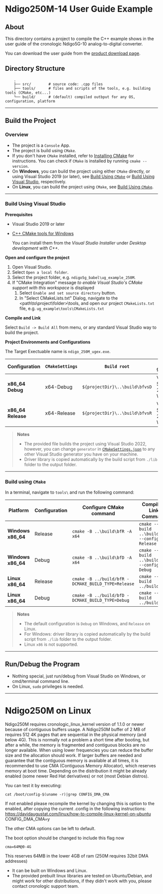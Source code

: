 # Ndigo250M-14 User Guide Example

## About

This directory contains a project to compile the C++ example shows in the user guide of the cronologic Ndigo5G-10 analog-to-digital converter.

You can download the user guide from the [product download page](https://download.cronologic.de/Ndigo250M-14/Ndigo250M-14.pdf).

## Directory Structure
```
    .
    ├── src/        # source code: .cpp files
    ├── tools/      # files and scripts of the tools, e.g. building tools (CMake, etc...)
    └── build/      # (default) compiled outbput for any OS, configuration, platform
```

---

## Build the Project

### Overview
- The project is a `Console` App.
- The project is build using `CMake`.
- If you don't have `CMake` installed, refer to [Installing CMake](https://cmake.org/install/) for instructions. You can check if `CMake` is installed by running `cmake --version`.
- On **Windows**, you can build the project using either `CMake` directly, or using Visual Studio 2019 (or later), see [Build Using `CMake`](#build-using-cmake) or [Build Using Visual Studio](#build-using-visual-studio), respectively.
- On **Linux**, you can build the project using `CMake`, see [Build Using `CMake`](#build-using-cmake).

---

### Build Using Visual Studio

**Prerequisites**
- Visual Studio 2019 or later
- [C++ CMake tools for Windows](https://docs.microsoft.com/en-us/cpp/build/cmake-projects-in-visual-studio#installation)

  You can install them from the _Visual Studio Installer_ under 
  _Desktop development with C++_.

**Open and configure the project**
1. Open Visual Studio.
2. Select `Open a local folder`.
3. Select the project folder, e.g. `ndigo5g_babel\ug_example_250M`.
4. If "CMake Integration" message _to enable Visual Studio's CMake support with this workspace_ is displayed
   1. Select `Enable and set source directory` button.
   2. In "Select CMakeLists.txt" Dialog, navigate to the <path\to\project\folder>\tools, and open our project `CMakeLists.txt` file, e.g. `ug_example\tools\CMakeLists.txt`

**Compile and Link**

Select `Build -> Build All` from menu, or any standard Visual Studio way to build the project.

**Project Environments and Configurations**

The Target Exectuable name is `ndigo_250M_ugex.exe`.

| Configuration     | `CMakeSettings` | `Build root`                     | `CMake generator`     | Output Folder          |
| ----------------- | --------------- | -------------------------------- | --------------------- | ---------------------  |
| **x86_64 Debug**  | x64-Debug       | `${projectDir}\..\build\bfvsD`   | Visual Studio 17 2022 Win64 | `<Build root>\Debug`   |
| **x86_64 Release**| x64-Release     | `${projectDir}\..\build\bfvsR`   | Visual Studio 17 2022 Win64 | `<Build root>\Release`   |

> **Notes**
> * The provided file builds the project using Visual Studio 2022, however, you can change `generator` in [`CMakeSettings.json`](./tools/CMakeSettings.json) to any other Visual Studio generator you have on your machine.
> * Driver library is copied automatically by the build script from `./lib` folder to the output folder.

---

### Build using `CMake`

In a terminal, navigate to `tools\` and run the following command:

| Platform          | Configuration | Configure CMake command                            | Compile & Link Command                       | Output Folder |
| ----------------- | ------------- | -------------------------------------------------  | -------------------------------------------- | -------  |
| **Windows x86_64**| Release       | `cmake -B ..\build\bfR -A x64`                     | `cmake --build ..\build\bfR --config Release`| `${projectDir}\..\build\bfR\Release` |
| **Windows x86_64**| Debug         | `cmake -B ..\build\bfD -A x64`                     | `cmake --build ..\build\bfD --config Debug`  | `${projectDir}\..\build\bfD\Debug` |
| **Linux x86_64**  | Release       | `cmake -B ../build/bfR -DCMAKE_BUILD_TYPE=Release` | `cmake --build ../build/bfR`                 | `${projectDir}/../build/bfR` |
| **Linux x86_64**  | Debug         | `cmake -B ../build/bfD -DCMAKE_BUILD_TYPE=Debug`   | `cmake --build ../build/bfD`                 | `${projectDir}/../build/bfD` |

> **Notes**
> * The default configuration is `Debug` on Windows, and `Release` on Linux.
> * For Windows: driver library is copied automatically by the build script from `./lib` folder to the output folder.
> * Linux `x86` is not supported.

---

## Run/Debug the Program
- Nothing special, just run/debug from Visual Studio on Windows, or cmd/terminal command line.
- On Linux, `sudo` privileges is needed.

---

# Ndigo250M on Linux

Ndigo250M requires cronologic_linux_kernel version of 1.1.0 or newer because of contiguous buffers usage.
A Ndigo250M buffer of 2 MB of requires 512 4K pages that are sequential in the physical memory (and below 4G). This is normally not a problem a short time after booting, but after a while, the memory is fragmented and contiguous blocks are no longer available.
When using lower frequencies you can reduce the buffer size and the allocation should work.
If larger buffers are needed and guarantee that the contiguous memory is available at all times, it is recommended to use CMA (Contiguous Memory Allocator), which reserves memory at boot time. Depending on the distribution it might be already enabled (some newer Red Hat derivatives) or not (most Debian distros). 

You can test it by executing:

```
cat /boot/config-$(uname -r)|grep CONFIG_DMA_CMA
```

If not enabled please recompile the kernel by changing this is option to the enabled, after copying the current .config in the following instructions:
https://davidaugustat.com/linux/how-to-compile-linux-kernel-on-ubuntu
CONFIG_DMA_CMA=y

The other CMA options can be left to default.

The boot option should be changed to include this flag now

```
cma=64M@0-4G
```

This reserves 64MB in the lower 4GB of ram (250M requires 32bit DMA addresses) 

* It can be built on Windows and Linux.
* The provided prebuilt linux libraries are tested on Ubuntu/Debian, and might work for other distributions, if they didn't work with you, please contact cronologic support team.